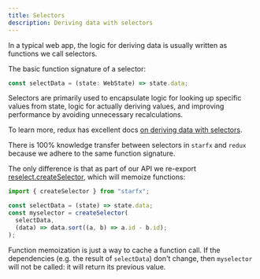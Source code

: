 ```yaml
---
title: Selectors
description: Deriving data with selectors 
---
```


In a typical web app, the logic for deriving data is usually written as
functions we call selectors.

The basic function signature of a selector:

```ts
const selectData = (state: WebState) => state.data;
```

Selectors are primarily used to encapsulate logic for looking up specific values
from state, logic for actually deriving values, and improving performance by
avoiding unnecessary recalculations.

To learn more, redux has excellent docs
[on deriving data with selectors](https://redux.js.org/usage/deriving-data-selectors).

There is 100% knowledge transfer between selectors in `starfx` and `redux`
because we adhere to the same function signature.

The only difference is that as part of our API we re-export
[reselect.createSelector](https://reselect.js.org/api/createselector/), which
will memoize functions:

```ts
import { createSelector } from "starfx";

const selectData = (state) => state.data;
const myselector = createSelector(
  selectData,
  (data) => data.sort((a, b) => a.id - b.id);
);
```

Function memoization is just a way to cache a function call. If the dependencies
(e.g. the result of `selectData`) don't change, then `myselector` will not be
called: it will return its previous value.
